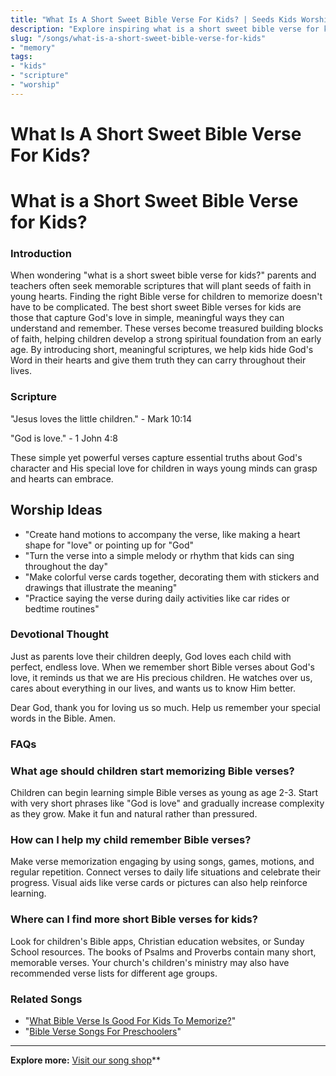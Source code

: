 ```yaml
---
title: "What Is A Short Sweet Bible Verse For Kids? | Seeds Kids Worship"
description: "Explore inspiring what is a short sweet bible verse for kids? for children's worship and faith development. Biblical music resources for families and ministry."
slug: "/songs/what-is-a-short-sweet-bible-verse-for-kids"
- "memory"
tags:
- "kids"
- "scripture"
- "worship"
---
```


# What Is A Short Sweet Bible Verse For Kids?

# What is a Short Sweet Bible Verse for Kids?
### Introduction
When wondering "what is a short sweet bible verse for kids?" parents and teachers often seek memorable scriptures that will plant seeds of faith in young hearts. Finding the right Bible verse for children to memorize doesn't have to be complicated. The best short sweet Bible verses for kids are those that capture God's love in simple, meaningful ways they can understand and remember. These verses become treasured building blocks of faith, helping children develop a strong spiritual foundation from an early age. By introducing short, meaningful scriptures, we help kids hide God's Word in their hearts and give them truth they can carry throughout their lives.

### Scripture
"Jesus loves the little children." - Mark 10:14

"God is love." - 1 John 4:8

These simple yet powerful verses capture essential truths about God's character and His special love for children in ways young minds can grasp and hearts can embrace.

## Worship Ideas
- "Create hand motions to accompany the verse, like making a heart shape for "love" or pointing up for "God"
- "Turn the verse into a simple melody or rhythm that kids can sing throughout the day"
- "Make colorful verse cards together, decorating them with stickers and drawings that illustrate the meaning"
- "Practice saying the verse during daily activities like car rides or bedtime routines"

### Devotional Thought
Just as parents love their children deeply, God loves each child with perfect, endless love. When we remember short Bible verses about God's love, it reminds us that we are His precious children. He watches over us, cares about everything in our lives, and wants us to know Him better.

Dear God, thank you for loving us so much. Help us remember your special words in the Bible. Amen.

### FAQs

### What age should children start memorizing Bible verses?
Children can begin learning simple Bible verses as young as age 2-3. Start with very short phrases like "God is love" and gradually increase complexity as they grow. Make it fun and natural rather than pressured.

### How can I help my child remember Bible verses?
Make verse memorization engaging by using songs, games, motions, and regular repetition. Connect verses to daily life situations and celebrate their progress. Visual aids like verse cards or pictures can also help reinforce learning.

### Where can I find more short Bible verses for kids?
Look for children's Bible apps, Christian education websites, or Sunday School resources. The books of Psalms and Proverbs contain many short, memorable verses. Your church's children's ministry may also have recommended verse lists for different age groups.

### Related Songs

- "[What Bible Verse Is Good For Kids To Memorize?](/songs/what-bible-verse-is-good-for-kids-to-memorize/)"
- "[Bible Verse Songs For Preschoolers](/songs/bible-verse-songs-for-preschoolers/)"

---

**Explore more:** [Visit our song shop](https://seedskidsworship.com/shop)**

<!-- Schema Markup -->
<script type="application/ld+json">
{
  "@context": "https://schema.org",
  "@type": "MusicRecording",
  "name": "What Is A Short Sweet Bible Verse For Kids?",
  "byArtist": {
    "@type": "MusicGroup",
    "name": "Seeds Kids Worship"
  },
  "isFamilyFriendly": true,
  "url": "https://seedskidsworship.com/songs/what-is-a-short-sweet-bible-verse-for-kids/"
}
</script>